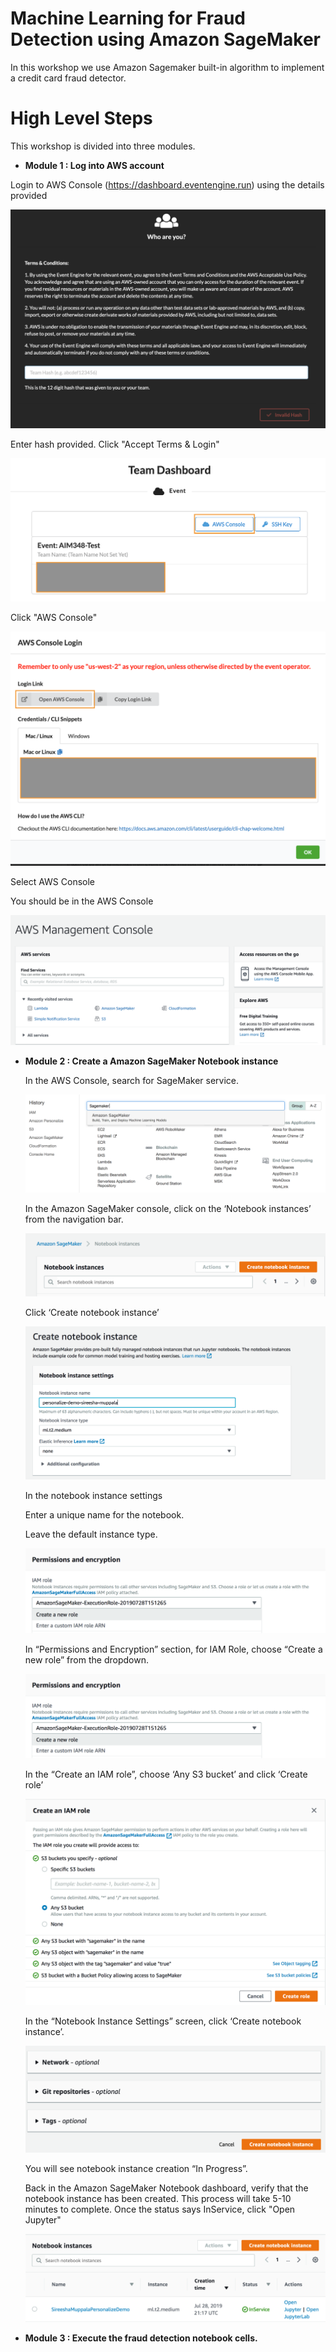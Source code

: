 # Machine Learning for Fraud Detection using Amazon SageMaker

In this workshop we use Amazon Sagemaker built-in algorithm to implement a credit card fraud detector.

# High Level Steps

This workshop is divided into three modules.

* **Module 1 : Log into AWS account**

Login to AWS Console (https://dashboard.eventengine.run) using the details provided
    
   ![ee-login](images/ee/EventEngine_Login.png)
        
   Enter hash provided. Click "Accept Terms & Login"
        
   ![ee-login](images/ee/EventEngine_AWSConsole_Button.png) 
        
   Click "AWS Console" 
        
   ![ee-login](images/ee/EventEngine_AWSConsole_Tab.png) 
        
   Select AWS Console
        
   You should be in the AWS Console
        
   ![ee-login](images/ee/EventEngine_AWSConsole_View.png) 

* **Module 2 : Create a Amazon SageMaker Notebook instance**

   In the AWS Console, search for SageMaker  service.
   
   ![ee-login](images/sagemaker/SageMaker_Search.png) 
   
   In the Amazon SageMaker console, click on the ‘Notebook instances’ from the navigation bar.
   
   ![ee-login](images/sagemaker/CreateNotebookInstance.png)
   
   Click ‘Create notebook instance’ 
   
   ![ee-login](images/sagemaker/CreateNotebookInstance_1.png)
   
   In the notebook instance settings
   
   Enter a unique name for the notebook.

   Leave the default instance type.
   
   ![ee-login](images/sagemaker/CreateNotebookInstance_2.png)
  
   In “Permissions and Encryption” section, for IAM Role, choose “Create a new role” from the dropdown.
  
   ![ee-login](images/sagemaker/CreateNotebookInstance_2.png) 
   
   In the “Create an IAM role”, choose ‘Any S3 bucket’  and click ‘Create role’
   
   ![ee-login](images/sagemaker/CreateNotebook_IAMRoleCreation.png)  
   
   In the “Notebook Instance Settings” screen, click ‘Create notebook instance’.
   
   ![ee-login](images/sagemaker/CreateNotebookInstanceButton.png)   
   
   You will see notebook instance creation “In Progress”.
   
   Back in the Amazon SageMaker Notebook dashboard, verify that the notebook instance has been created.  This process will take 5-10 minutes to complete. 
   Once the status says InService, click "Open Jupyter"

   ![ee-login](images/sagemaker/ListNotebookInstances.png)
   
* **Module 3 : Execute the fraud detection notebook cells.**   

